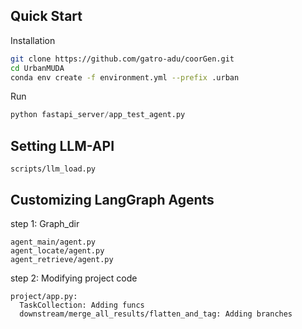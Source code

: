 ## Quick Start
Installation
```bash
git clone https://github.com/gatro-adu/coorGen.git
cd UrbanMUDA
conda env create -f environment.yml --prefix .urban
```
Run
```python
python fastapi_server/app_test_agent.py
```
## Setting LLM-API
```text
scripts/llm_load.py
```
## Customizing LangGraph Agents
step 1: Graph_dir
  ```text
  agent_main/agent.py
  agent_locate/agent.py
  agent_retrieve/agent.py
  ```
step 2: Modifying project code
  ```text
  project/app.py:
    TaskCollection: Adding funcs
    downstream/merge_all_results/flatten_and_tag: Adding branches
  ```
